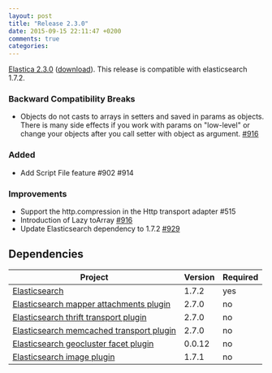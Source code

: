 ```yaml
---
layout: post
title: "Release 2.3.0"
date: 2015-09-15 22:11:47 +0200
comments: true
categories: 
---
```





[Elastica 2.3.0](https://github.com/ruflin/Elastica/tree/2.3.0) ([download](https://github.com/ruflin/Elastica/releases/tag/2.3.0)). This release is compatible with elasticsearch 1.7.2.


### Backward Compatibility Breaks
- Objects do not casts to arrays in setters and saved in params as objects. There is many side effects if
  you work with params on "low-level" or change your objects after you call setter with object
  as argument. [#916](https://github.com/ruflin/Elastica/pull/916)

### Added
- Add Script File feature #902 #914

### Improvements
- Support the http.compression in the Http transport adapter #515
- Introduction of Lazy toArray [#916](https://github.com/ruflin/Elastica/pull/916)
- Update Elasticsearch dependency to 1.7.2 [#929](https://github.com/ruflin/Elastica/pull/929)


## Dependencies

| Project | Version | Required |
|---------|---------|----------|
|[Elasticsearch](https://github.com/elasticsearch/elasticsearch/tree/v1.7.2)|1.7.2|yes|
|[Elasticsearch mapper attachments plugin](https://github.com/elasticsearch/elasticsearch-mapper-attachments/tree/v2.7.0)|2.7.0|no|
|[Elasticsearch thrift transport plugin](https://github.com/elasticsearch/elasticsearch-transport-thrift/tree/v2.7.0)|2.7.0|no|
|[Elasticsearch memcached transport plugin](https://github.com/elastic/elasticsearch-transport-memcached/tree/v2.7.0)|2.7.0|no|
|[Elasticsearch geocluster facet plugin](https://github.com/zenobase/geocluster-facet/tree/0.0.12)|0.0.12|no|
|[Elasticsearch image plugin](https://github.com/Jmoati/elasticsearch-image/releases/tag/1.7.1)|1.7.1|no|